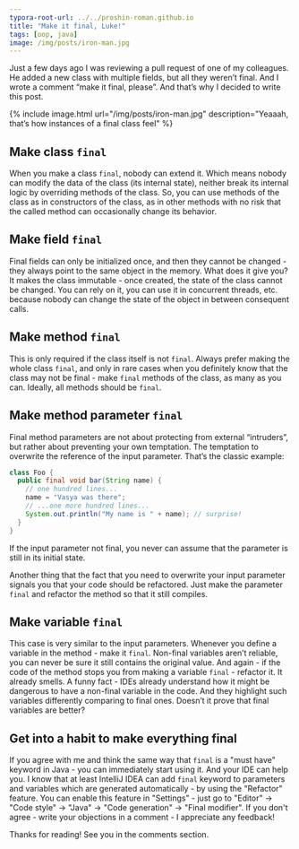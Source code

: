 ```yaml
---
typora-root-url: ../../proshin-roman.github.io
title: "Make it final, Luke!"
tags: [oop, java]
image: /img/posts/iron-man.jpg
---
```


Just a few days ago I was reviewing a pull request of one of my colleagues. He added a new class with multiple fields, but all they weren’t final. And I wrote a comment “make it final, please”. And that’s why I decided to write this post.

{% include image.html url="/img/posts/iron-man.jpg" description="Yeaaah, that’s how instances of a final class feel" %}

## Make class `final`

When you make a class `final`, nobody can extend it. Which means nobody can modify the data of the class (its internal state), neither break its internal logic by overriding methods of the class. So, you can use methods of the class as in constructors of the class, as in other methods with no risk that the called method can occasionally change its behavior.

## Make field `final`

Final fields can only be initialized once, and then they cannot be changed - they always point to the same object in the memory. What does it give you? It makes the class immutable - once created, the state of the class cannot be changed. You can rely on it, you can use it in concurrent threads, etc. because nobody can change the state of the object in between consequent calls.

## Make method `final`

This is only required if the class itself is not `final`. Always prefer making the whole class `final`, and only in rare cases when you definitely know that the class may not be final - make `final` methods of the class, as many as you can. Ideally, all methods should be `final`. 

## Make method parameter `final`

Final method parameters are not about protecting from external “intruders”, but rather about preventing your own temptation. The temptation to overwrite the reference of the input parameter. That’s the classic example:

```java
class Foo {
  public final void bar(String name) {
    // one hundred lines...
    name = "Vasya was there";
    // ...one more hundred lines...
    System.out.println("My name is " + name); // surprise!
  }
}
```

If the input parameter not final, you never can assume that the parameter is still in its initial state.

Another thing that the fact that you need to overwrite your input parameter signals you that your code should be refactored. Just make the parameter `final` and refactor the method so that it still compiles.

## Make variable `final`

This case is very similar to the input parameters. Whenever you define a variable in the method - make it `final`. Non-final variables aren’t reliable, you can never be sure it still contains the original value.
And again - if the code of the method stops you from making a variable `final` - refactor it. It already smells.
A funny fact - IDEs already understand how it might be dangerous to have a non-final variable in the code. And they highlight such variables differently comparing to final ones. Doesn’t it prove that final variables are better?

## Get into a habit to make everything final
If you agree with me and think the same way that `final` is a "must have" keyword in Java - you can immediately start using it. And your IDE can help you. I know that at least IntelliJ IDEA can add `final` keyword to parameters and variables which are generated automatically - by using the "Refactor" feature. You can enable this feature in "Settings" - just go to "Editor" -> "Code style" -> "Java" -> "Code generation" -> "Final modifier".
If you don't agree - write your objections in a comment - I appreciate any feedback!

Thanks for reading! See you in the comments section.